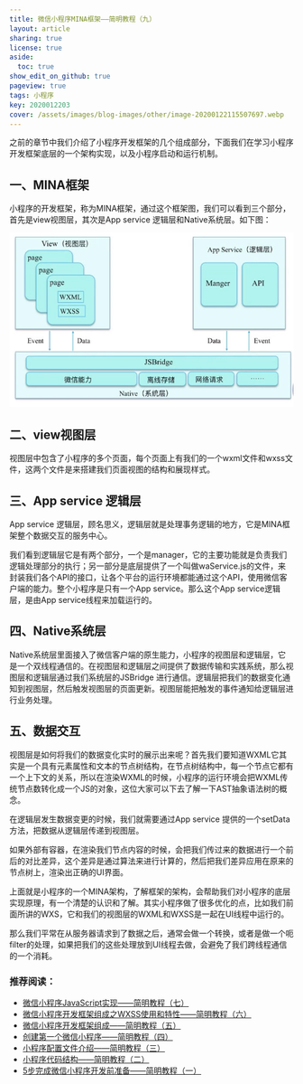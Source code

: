 ```yaml
---
title: 微信小程序MINA框架——简明教程（九）
layout: article
sharing: true
license: true
aside:
  toc: true
show_edit_on_github: true
pageview: true
tags: 小程序
key: 2020012203
cover: /assets/images/blog-images/other/image-20200122115507697.webp
---
```




之前的章节中我们介绍了小程序开发框架的几个组成部分，下面我们在学习小程序开发框架底层的一个架构实现，以及小程序启动和运行机制。



## 一、MINA框架



小程序的开发框架，称为MINA框架，通过这个框架图，我们可以看到三个部分，首先是view视图层，其次是App service 逻辑层和Native系统层。如下图：

![image-20200122115507697](/assets/images/blog-images/other/image-20200122115507697.webp)





## 二、view视图层

视图层中包含了小程序的多个页面，每个页面上有我们的一个wxml文件和wxss文件，这两个文件是来搭建我们页面视图的结构和展现样式。





## 三、App service 逻辑层

App service 逻辑层，顾名思义，逻辑层就是处理事务逻辑的地方，它是MINA框架整个数据交互的服务中心。

我们看到逻辑层它是有两个部分，一个是manager，它的主要功能就是负责我们逻辑处理部分的执行；另一部分是底层提供了一个叫做waService.js的文件，来封装我们各个API的接口，让各个平台的运行环境都能通过这个API，使用微信客户端的能力。整个小程序是只有一个App service。那么这个App service逻辑层，是由App service线程来加载运行的。



## 四、Native系统层

Native系统层里面接入了微信客户端的原生能力，小程序的视图层和逻辑层，它是一个双线程通信的。在视图层和逻辑层之间提供了数据传输和实践系统，那么视图层和逻辑层通过我们系统层的JSBridge 进行通信。逻辑层把我们的数据变化通知到视图层，然后触发视图层的页面更新。视图层能把触发的事件通知给逻辑层进行业务处理。





## 五、数据交互

视图层是如何将我们的数据变化实时的展示出来呢？首先我们要知道WXML它其实是一个具有元素属性和文本的节点树结构，在节点树结构中，每一个节点它都有一个上下文的关系，所以在渲染WXML的时候，小程序的运行环境会把WXML传统节点数转化成一个JS的对象，这位大家可以下去了解一下AST抽象语法树的概念。

在逻辑层发生数据变更的时候，我们就需要通过App service 提供的一个setData方法，把数据从逻辑层传递到视图层。

如果外部有容器，在渲染我们节点内容的时候，会把我们传过来的数据进行一个前后的对比差异，这个差异是通过算法来进行计算的，然后把我们差异应用在原来的节点树上，渲染出正确的UI界面。

上面就是小程序的一个MINA架构，了解框架的架构，会帮助我们对小程序的底层实现原理，有一个清楚的认识和了解。其实小程序做了很多优化的点，比如我们前面所讲的WXS，它和我们的视图层的WXML和WXSS是一起在UI线程中运行的。





那么我们平常在从服务器请求到了数据之后，通常会做一个转换，或者是做一个呃filter的处理，如果把我们的这些处理放到UI线程去做，会避免了我们跨线程通信的一个消耗。



### 推荐阅读：



- [微信小程序JavaScript实现——简明教程（七）](https://muitlog.com/2020/01/22/2020012201.html)
- [微信小程序开发框架组成之WXSS使用和特性——简明教程（六）](https://muitlog.com/2020/01/21/2020012102.html)
- [微信小程序开发框架组成——简明教程（五）](https://muitlog.com/2020/01/21/2020012101.html)
- [创建第一个微信小程序——简明教程（四）](https://muitlog.com/2020/01/20/2020012004.html)
- [小程序配置文件介绍——简明教程（三）](https://muitlog.com/2020/01/20/2020012003.html)
- [小程序代码结构——简明教程（二）](https://muitlog.com/2020/01/20/2020012002.html)
- [5步完成微信小程序开发前准备——简明教程（一）](https://muitlog.com/2020/01/20/2020012001.html)